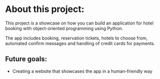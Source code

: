 # About this project:

This project is a showcase on how you can build an application for hotel booking with object-oriented programming using Python.

The app includes booking, reservation tickets, hotels to choose from, automated confirm messages and handling of credit cards for payments.
## Future goals:

- Creating a website that showcases the app in a human-friendly way


